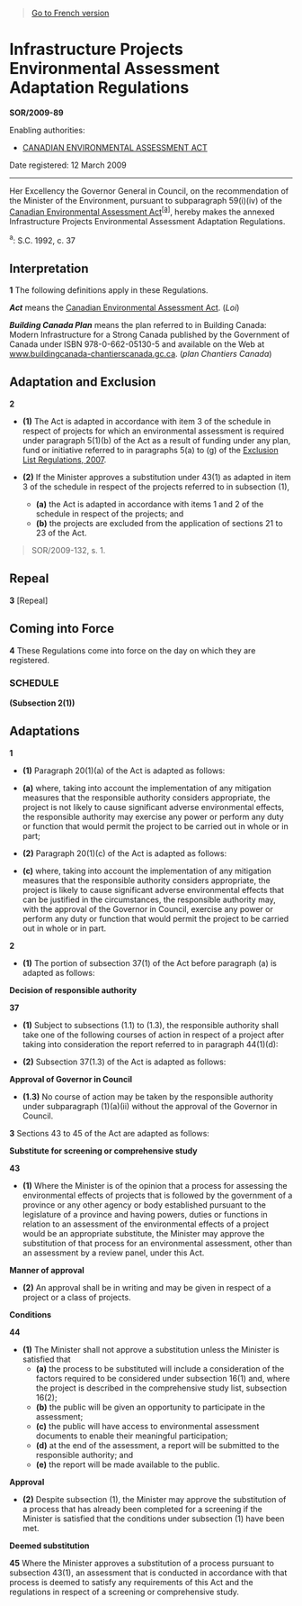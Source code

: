 > [Go to French version](/fr/Règlements/Décrets,%20ordonnances%20et%20règlements%20statutaires/2009/89.md)

# Infrastructure Projects Environmental Assessment Adaptation Regulations

**SOR/2009-89**

Enabling authorities: 
- [CANADIAN ENVIRONMENTAL ASSESSMENT ACT](/en/Acts/Statutes%20of%20Canada/1992/c.%2037.md)

Date registered: 12 March 2009

----------

Her Excellency the Governor General in Council, on the recommendation of the Minister of the Environment, pursuant to subparagraph 59(i)(iv) of the [Canadian Environmental Assessment Act](/en/Acts/Statutes%20of%20Canada/1992/c.%2037.md)<sup><a href='#fn_612285-E_hq_6711'>[a]</a></sup>, hereby makes the annexed Infrastructure Projects Environmental Assessment Adaptation Regulations.

<a name='fn_612285-E_hq_6711'><sup>a</sup></a>: S.C. 1992, c. 37<br />




## Interpretation


**1** The following definitions apply in these Regulations.

***Act*** means the [Canadian Environmental Assessment Act](/en/Acts/Statutes%20of%20Canada/1992/c.%2037.md). (*Loi*)

***Building Canada Plan*** means the plan referred to in Building Canada: Modern Infrastructure for a Strong Canada published by the Government of Canada under ISBN 978-0-662-05130-5 and available on the Web at www.buildingcanada-chantierscanada.gc.ca. (*plan Chantiers Canada*)




## Adaptation and Exclusion


**2** 

- **(1)** The Act is adapted in accordance with item 3 of the schedule in respect of projects for which an environmental assessment is required under paragraph 5(1)(b) of the Act as a result of funding under any plan, fund or initiative referred to in paragraphs 5(a) to (g) of the [Exclusion List Regulations, 2007](/en/Regulations/Statutory%20Orders%20and%20Regulations/2007/108.md).

- **(2)** If the Minister approves a substitution under 43(1) as adapted in item 3 of the schedule in respect of the projects referred to in subsection (1),
	- **(a)** the Act is adapted in accordance with items 1 and 2 of the schedule in respect of the projects; and
	- **(b)** the projects are excluded from the application of sections 21 to 23 of the Act.
> SOR/2009-132, s. 1.





## Repeal


**3** [Repeal]




## Coming into Force


**4** These Regulations come into force on the day on which they are registered.




### **SCHEDULE** 
**(Subsection 2(1))**
## Adaptations
**1** 

- **(1)** Paragraph 20(1)(a) of the Act is adapted as follows:

- **(a)** where, taking into account the implementation of any mitigation measures that the responsible authority considers appropriate, the project is not likely to cause significant adverse environmental effects, the responsible authority may exercise any power or perform any duty or function that would permit the project to be carried out in whole or in part;



- **(2)** Paragraph 20(1)(c) of the Act is adapted as follows:

- **(c)** where, taking into account the implementation of any mitigation measures that the responsible authority considers appropriate, the project is likely to cause significant adverse environmental effects that can be justified in the circumstances, the responsible authority may, with the approval of the Governor in Council, exercise any power or perform any duty or function that would permit the project to be carried out in whole or in part.




**2** 

- **(1)** The portion of subsection 37(1) of the Act before paragraph (a) is adapted as follows:

**Decision of responsible authority**

**37** 

- **(1)** Subject to subsections (1.1) to (1.3), the responsible authority shall take one of the following courses of action in respect of a project after taking into consideration the report referred to in paragraph 44(1)(d):



- **(2)** Subsection 37(1.3) of the Act is adapted as follows:

**Approval of Governor in Council**

- **(1.3)** No course of action may be taken by the responsible authority under subparagraph (1)(a)(ii) without the approval of the Governor in Council.


**3** Sections 43 to 45 of the Act are adapted as follows:

**Substitute for screening or comprehensive study**

**43** 

- **(1)** Where the Minister is of the opinion that a process for assessing the environmental effects of projects that is followed by the government of a province or any other agency or body established pursuant to the legislature of a province and having powers, duties or functions in relation to an assessment of the environmental effects of a project would be an appropriate substitute, the Minister may approve the substitution of that process for an environmental assessment, other than an assessment by a review panel, under this Act.

**Manner of approval**

- **(2)** An approval shall be in writing and may be given in respect of a project or a class of projects.



**Conditions**

**44** 

- **(1)** The Minister shall not approve a substitution unless the Minister is satisfied that
	- **(a)** the process to be substituted will include a consideration of the factors required to be considered under subsection 16(1) and, where the project is described in the comprehensive study list, subsection 16(2);
	- **(b)** the public will be given an opportunity to participate in the assessment;
	- **(c)** the public will have access to environmental assessment documents to enable their meaningful participation;
	- **(d)** at the end of the assessment, a report will be submitted to the responsible authority; and
	- **(e)** the report will be made available to the public.

**Approval**

- **(2)** Despite subsection (1), the Minister may approve the substitution of a process that has already been completed for a screening if the Minister is satisfied that the conditions under subsection (1) have been met.



**Deemed substitution**

**45** Where the Minister approves a substitution of a process pursuant to subsection 43(1), an assessment that is conducted in accordance with that process is deemed to satisfy any requirements of this Act and the regulations in respect of a screening or comprehensive study.





